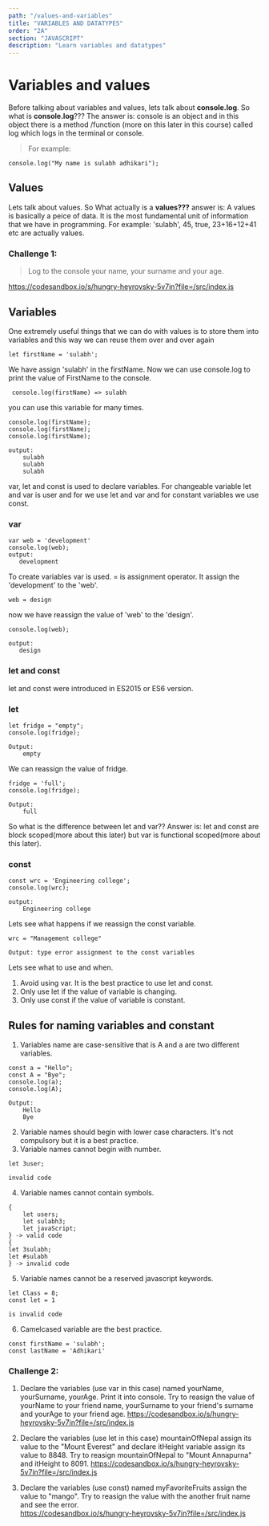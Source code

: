 ```yaml
---
path: "/values-and-variables"
title: "VARIABLES AND DATATYPES"
order: "2A"
section: "JAVASCRIPT"
description: "Learn variables and datatypes"
---
```


# Variables and values
 
 Before talking about variables and values, lets talk about **console.log**. So what is **console.log**??? The answer is: console is an object and in this object there is a method /function (more on this later in this course) called log which logs in the terminal or console. 
 
 > For example:
 ```
 console.log("My name is sulabh adhikari");
```
 ## Values

 Lets talk about values. So What actually is a **values???**
 answer is: A values is basically a peice of data. It is the most fundamental unit of information that we have in programming.
 For example: 'sulabh', 45, true, 23+16+12+41 etc are actually values.

 ### Challenge 1: 
 >Log to the console your name, your surname and your age.

 https://codesandbox.io/s/hungry-heyrovsky-5v7in?file=/src/index.js


 ## Variables

 One extremely useful things that we can do with values is to store them into variables and this way we can reuse them over and over again
 ```
 let firstName = 'sulabh';
 ```

 We have assign 'sulabh' in the firstName. Now we can use console.log to print the value of FirstName to the console.
 ```
  console.log(firstName) => sulabh
  ```

 you can use this variable for many times.
``` 
console.log(firstName);
console.log(firstName);
console.log(firstName);

output:
    sulabh
    sulabh
    sulabh
```
 var, let and const is used to declare variables. For changeable variable let and var is user and for we use let and var and for constant variables we use const.

 ### **var**
 ```
 var web = 'development'
 console.log(web);
 output:
    development
 ```
 To create variables var is used. = is assignment operator. It assign the 'development' to the 'web'.
 ```
 web = design
 ```
 now we have reassign the value of 'web' to the 'design'.
 
 ```
 console.log(web);

 output:
    design
```
### **let and const**
let and const were introduced in ES2015 or ES6 version.
 ### **let**
    let fridge = "empty";
    console.log(fridge);

    Output:
        empty
We can reassign the value of fridge.
```
fridge = 'full';
console.log(fridge);

Output:
    full
```
So what is the difference between let and var?? Answer is: let and const are block scoped(more about this later) but var is functional scoped(more about this later).

### **const**
    const wrc = 'Engineering college';
    console.log(wrc);

    output:
        Engineering college
Lets see what happens if we reassign the const variable.
```
wrc = "Management college"

Output: type error assignment to the const variables
```
Lets see what to use and when.

1. Avoid using var. It is the best practice to use let and const.
2. Only use let if the value of variable is changing.
3. Only use const if the value of variable is constant.

## Rules for naming variables and constant
1. Variables name are case-sensitive that is A and a are two different variables.
```
const a = "Hello";
const A = "Bye";
console.log(a);
console.log(A);

Output:
    Hello
    Bye
```
2. Variable names should begin with lower case characters. It's not compulsory but it is a best practice.
3. Variable names cannot begin with number.
```
let 3user; 

invalid code
```
4. Variable names cannot contain symbols.
```
{
    let users;
    let sulabh3;
    let javaScript;
} -> valid code
{
let 3sulabh;
let #sulabh
} -> invalid code
```
5. Variable names cannot be a reserved javascript keywords.
```
let Class = 8;
const let = 1

is invalid code
```
6. Camelcased variable are the best practice.
```
const firstName = 'sulabh';
const lastName = 'Adhikari'
```
### Challenge 2:
1. Declare the variables (use var in this case) named yourName, yourSurname, yourAge. Print it into console.
Try to reasign the value of yourName to your friend name, yourSurname to your friend's surname and yourAge to your friend age.
    https://codesandbox.io/s/hungry-heyrovsky-5v7in?file=/src/index.js
2. Declare the variables (use let in this case) mountainOfNepal assign its value to the "Mount Everest" and declare itHeight variable assign its value to 8848. Try to reasign mountainOfNepal to "Mount Annapurna" and itHeight to 8091.
https://codesandbox.io/s/hungry-heyrovsky-5v7in?file=/src/index.js

3. Declare the variables (use const) named myFavoriteFruits assign the value to "mango". Try to reasign the value with the another fruit name and see the error.  
https://codesandbox.io/s/hungry-heyrovsky-5v7in?file=/src/index.js




